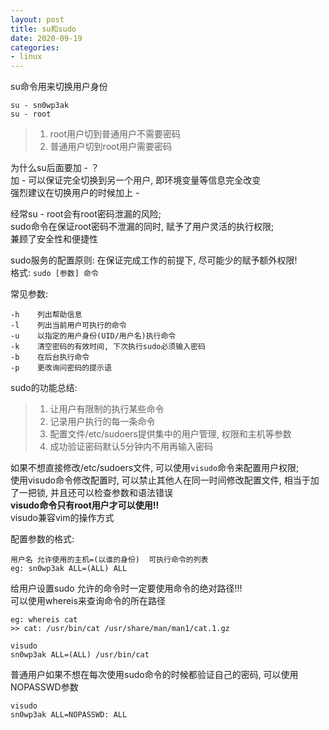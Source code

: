 ```yaml
---
layout: post
title: su和sudo
date: 2020-09-19
categories:
- linux
---
```


su命令用来切换用户身份<br>
```
su - sn0wp3ak
su - root
```

>1. root用户切到普通用户不需要密码<br>
>2. 普通用户切到root用户需要密码<br>

为什么su后面要加 - ？<br>
加 - 可以保证完全切换到另一个用户, 即环境变量等信息完全改变<br>
强烈建议在切换用户的时候加上 - <br>

经常su - root会有root密码泄漏的风险;<br>
sudo命令在保证root密码不泄漏的同时, 赋予了用户灵活的执行权限;<br>
兼顾了安全性和便捷性<br>

sudo服务的配置原则: 在保证完成工作的前提下, 尽可能少的赋予额外权限!<br>
格式: `sudo [参数] 命令`<br>

常见参数:<br>
```
-h    列出帮助信息
-l    列出当前用户可执行的命令
-u    以指定的用户身份(UID/用户名)执行命令
-k    清空密码的有效时间, 下次执行sudo必须输入密码
-b    在后台执行命令
-p    更改询问密码的提示语
```

sudo的功能总结:<br>

>1. 让用户有限制的执行某些命令<br>
>2. 记录用户执行的每一条命令<br>
>3. 配置文件/etc/sudoers提供集中的用户管理, 权限和主机等参数<br>
>4. 成功验证密码默认5分钟内不用再输入密码<br>

如果不想直接修改/etc/sudoers文件, 可以使用`visudo`命令来配置用户权限;<br>
使用visudo命令修改配置时, 可以禁止其他人在同一时间修改配置文件, 相当于加了一把锁, 并且还可以检查参数和语法错误<br>
**visudo命令只有root用户才可以使用!!**<br>
visudo兼容vim的操作方式<br>

配置参数的格式:<br>
```
用户名 允许使用的主机=(以谁的身份)  可执行命令的列表
eg: sn0wp3ak ALL=(ALL) ALL
```

给用户设置sudo 允许的命令时一定要使用命令的绝对路径!!!<br>
可以使用whereis来查询命令的所在路径<br>

```
eg: whereis cat
>> cat: /usr/bin/cat /usr/share/man/man1/cat.1.gz

visudo
sn0wp3ak ALL=(ALL) /usr/bin/cat
```

普通用户如果不想在每次使用sudo命令的时候都验证自己的密码, 可以使用NOPASSWD参数<br>

```
visudo
sn0wp3ak ALL=NOPASSWD: ALL
```
